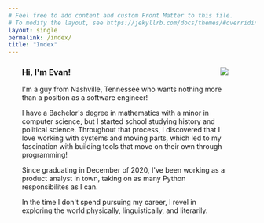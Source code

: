 ```yaml
---
# Feel free to add content and custom Front Matter to this file.
# To modify the layout, see https://jekyllrb.com/docs/themes/#overriding-theme-defaults
layout: single
permalink: /index/
title: "Index"
---
```

<div style="padding-left: 2em; padding-right: 4em">
    <img src="https://evan-fannin.github.io/assets/images/profile_pic_1.jpeg" style="max-width: 50%; height: auto; float: right; margin-left: 1em; animation: intro 0.3s both; animation-delay: 0.25s;">
    <h3>Hi, I'm Evan!</h3>
    <p>I'm a guy from Nashville, Tennessee who wants nothing more than a position as a software engineer!</p>
    <p>I have a Bachelor's degree in mathematics with a minor in computer science, but I started school studying history and political science. Throughout that process, I discovered that I love working with systems and moving parts, which led to my fascination with building tools that move on their own through programming!</p>
    <p>Since graduating in December of 2020, I've been working as a product analyst in town, taking on as many Python responsibilites as I can.</p>
    <p>In the time I don't spend pursuing my career, I revel in exploring the world physically, linguistically, and literarily.</p>
</div>